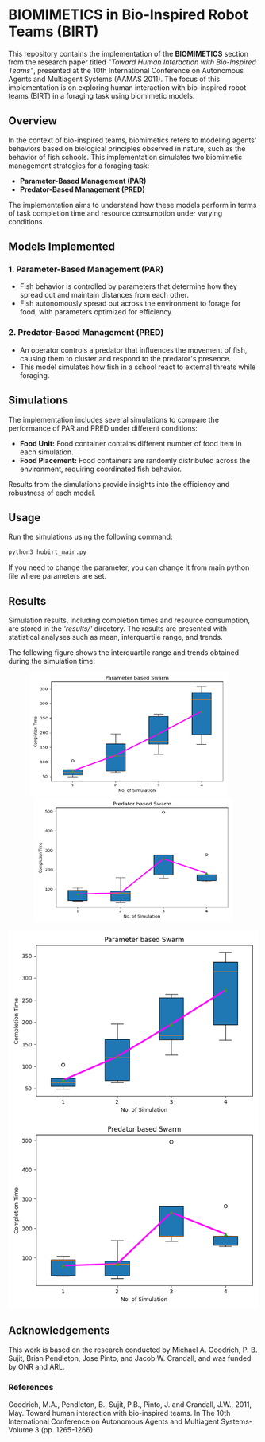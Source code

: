 # **BIOMIMETICS in Bio-Inspired Robot Teams (BIRT)**

This repository contains the implementation of the **BIOMIMETICS** section from the research paper titled *"Toward Human Interaction with Bio-Inspired Teams"*, presented at the 10th International Conference on Autonomous Agents and Multiagent Systems (AAMAS 2011). The focus of this implementation is on exploring human interaction with bio-inspired robot teams (BIRT) in a foraging task using biomimetic models.

## Overview

In the context of bio-inspired teams, biomimetics refers to modeling agents' behaviors based on biological principles observed in nature, such as the behavior of fish schools. This implementation simulates two biomimetic management strategies for a foraging task:

- **Parameter-Based Management (PAR)**
- **Predator-Based Management (PRED)**

The implementation aims to understand how these models perform in terms of task completion time and resource consumption under varying conditions.

## Models Implemented

### 1. Parameter-Based Management (PAR)
- Fish behavior is controlled by parameters that determine how they spread out and maintain distances from each other.
- Fish autonomously spread out across the environment to forage for food, with parameters optimized for efficiency.

### 2. Predator-Based Management (PRED)
- An operator controls a predator that influences the movement of fish, causing them to cluster and respond to the predator's presence.
- This model simulates how fish in a school react to external threats while foraging.

## Simulations
The implementation includes several simulations to compare the performance of PAR and PRED under different conditions:
- **Food Unit:** Food container contains different number of food item in each simulation.
- **Food Placement:** Food containers are randomly distributed across the environment, requiring coordinated fish behavior.

Results from the simulations provide insights into the efficiency and robustness of each model.

## Usage
Run the simulations using the following command:

```bash
python3 hubirt_main.py
```

If you need to change the parameter, you can change it from main python file where parameters are set.

## Results
Simulation results, including completion times and resource consumption, are stored in the *'results/'* directory. The results are presented with statistical analyses such as mean, interquartile range, and trends.

The following figure shows the interquartile range and trends obtained during the simulation time:

<div align="center">
  <img src="Data/sim_completion_plot_PAR.png" alt="Figure 1: Parameter based Management" width="400" height="250" style="display: inline-block; margin-right: 20px;"/>
  <img src="Data/sim_completion_plot_PRED.png" alt="Figure 2: Predator based Management" width="400" height="250" style="display: inline-block;"/>
</div>

![Figure 1: Parameter based Management](Data/sim_completion_plot_PAR.png)
![Figure 2: Predator based Management](Data/sim_completion_plot_PRED.png)

## Acknowledgements
This work is based on the research conducted by Michael A. Goodrich, P. B. Sujit, Brian Pendleton, Jose Pinto, and Jacob W. Crandall, and was funded by ONR and ARL.

### References
Goodrich, M.A., Pendleton, B., Sujit, P.B., Pinto, J. and Crandall, J.W., 2011, May. Toward human interaction with bio-inspired teams. In The 10th International Conference on Autonomous Agents and Multiagent Systems-Volume 3 (pp. 1265-1266).
